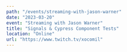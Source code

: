 ```yaml
---
path: "/events/streaming-with-jason-warner"
date: "2023-03-20"
event: "Streaming with Jason Warner"
title: "Signals & Cypress Component Tests"
location: "Online"
url: "https://www.twitch.tv/xocomil"
---
```

